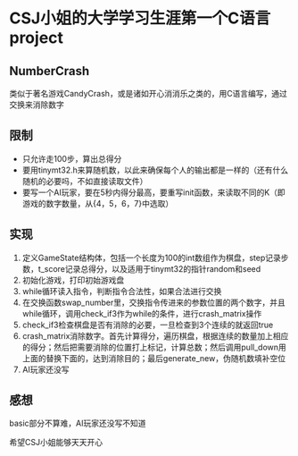 # CSJ小姐的大学学习生涯第一个C语言project



## NumberCrash

类似于著名游戏CandyCrash，或是诸如开心消消乐之类的，用C语言编写，通过交换来消除数字



## 限制

* 只允许走100步，算出总得分
* 要用tinymt32.h来算随机数，以此来确保每个人的输出都是一样的（还有什么随机的必要吗，不如直接读取文件）
* 要写一个AI玩家，要在5秒内得分最高，要重写init函数，来读取不同的K（即游戏的数字数量，从{4，5，6，7}中选取）



## 实现

1. 定义GameState结构体，包括一个长度为100的int数组作为棋盘，step记录步数，t_score记录总得分，以及适用于tinymt32的指针random和seed
2. 初始化游戏，打印初始游戏盘
3. while循环读入指令，判断指令合法性，如果合法进行交换
4. 在交换函数swap_number里，交换指令传进来的参数位置的两个数字，并且while循环，调用check_if3作为while的条件，进行crash_matrix操作
5. check_if3检查棋盘是否有消除的必要，一旦检查到3个连续的就返回true
6. crash_matrix消除数字。首先计算得分，遍历棋盘，根据连续的数量加上相应的得分；然后把需要消除的位置打上标记，计算总数；然后调用pull_down用上面的替换下面的，达到消除目的；最后generate_new，伪随机数填补空位
7. AI玩家还没写



## 感想

basic部分不算难，AI玩家还没写不知道

希望CSJ小姐能够天天开心
